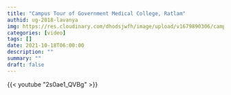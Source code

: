 ```yaml
---
title: "Campus Tour of Government Medical College, Ratlam"
authid: ug-2018-lavanya
img: https://res.cloudinary.com/dhodsjwfh/image/upload/v1679890306/campus-tour_adxlkk.png
categories: [video]
tags: []
date: 2021-10-18T06:00:00
description: ""
summary: ""
draft: false
---
```



{{< youtube "2s0ae1_QVBg" >}}

